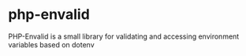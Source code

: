 # php-envalid
PHP-Envalid is a small library for validating and accessing environment variables based on dotenv
